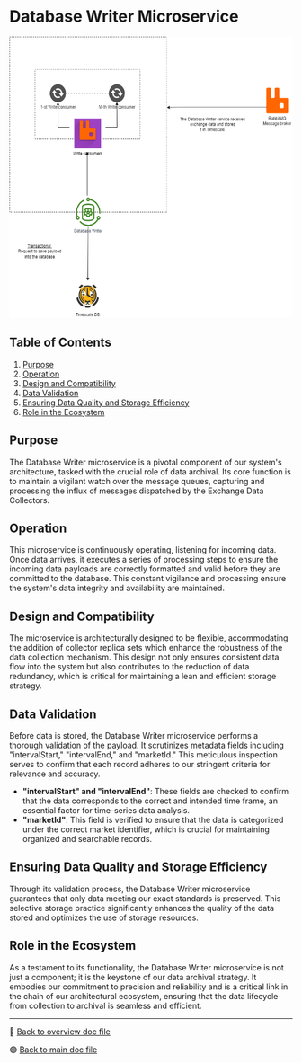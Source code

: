 # Database Writer Microservice

<img src="../../public/images/architecture/database_writer.png" alt="Database Writer Schema" height="500"/>

## Table of Contents

1. [Purpose](#purpose)
2. [Operation](#operation)
3. [Design and Compatibility](#design-and-compatibility)
4. [Data Validation](#data-validation)
5. [Ensuring Data Quality and Storage Efficiency](#ensuring-data-quality-and-storage-efficiency)
6. [Role in the Ecosystem](#role-in-the-ecosystem)

## Purpose

The Database Writer microservice is a pivotal component of our system's architecture, tasked with the crucial role of data archival. Its core function is to maintain a vigilant watch over the message queues, capturing and processing the influx of messages dispatched by the Exchange Data Collectors.

## Operation

This microservice is continuously operating, listening for incoming data. Once data arrives, it executes a series of processing steps to ensure the incoming data payloads are correctly formatted and valid before they are committed to the database. This constant vigilance and processing ensure the system's data integrity and availability are maintained.

## Design and Compatibility

The microservice is architecturally designed to be flexible, accommodating the addition of collector replica sets which enhance the robustness of the data collection mechanism. This design not only ensures consistent data flow into the system but also contributes to the reduction of data redundancy, which is critical for maintaining a lean and efficient storage strategy.

## Data Validation

Before data is stored, the Database Writer microservice performs a thorough validation of the payload. It scrutinizes metadata fields including "intervalStart," "intervalEnd," and "marketId." This meticulous inspection serves to confirm that each record adheres to our stringent criteria for relevance and accuracy.

-   **"intervalStart" and "intervalEnd"**: These fields are checked to confirm that the data corresponds to the correct and intended time frame, an essential factor for time-series data analysis.
-   **"marketId"**: This field is verified to ensure that the data is categorized under the correct market identifier, which is crucial for maintaining organized and searchable records.

## Ensuring Data Quality and Storage Efficiency

Through its validation process, the Database Writer microservice guarantees that only data meeting our exact standards is preserved. This selective storage practice significantly enhances the quality of the data stored and optimizes the use of storage resources.

## Role in the Ecosystem

As a testament to its functionality, the Database Writer microservice is not just a component; it is the keystone of our data archival strategy. It embodies our commitment to precision and reliability and is a critical link in the chain of our architectural ecosystem, ensuring that the data lifecycle from collection to archival is seamless and efficient.

---

🔵 [Back to overview doc file](./overview.md)

🟣 [Back to main doc file](../../README.md)
